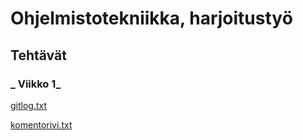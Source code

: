 <h1> Ohjelmistotekniikka, harjoitustyö </h1>
<h2> Tehtävät </h2>
<h3>_ Viikko 1_ </h3>
<a href="https://github.com/johyy/ot-harjoitustyo/blob/master/laskarit/viikko1/gitlog.txt">gitlog.txt</a>

<a href="https://github.com/johyy/ot-harjoitustyo/blob/master/laskarit/viikko1/komentorivi.txt">komentorivi.txt</a>
